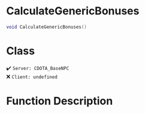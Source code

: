 # CalculateGenericBonuses
```lua
void CalculateGenericBonuses()
```
# Class
✔️ `Server: CDOTA_BaseNPC`  
❌ `Client: undefined`  

# Function Description

